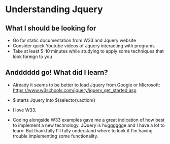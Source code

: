 # Understanding Jquery
## What I should be looking for
* Go for static documentation from W33 and Jquery website
* Consider quick Youtube videos of Jquery interacting with programs 
* Take at least 5-10 minutes while studying to apply some techniques that look foreign to you 

## Andddddd go! What did I learn?
* Already it seems to be better to load Jquery from Google or Microsoft: https://www.w3schools.com/jquery/jquery_get_started.asp
* $ starts Jquery into $(selector).action()

* I love W33.

* Coding alongside W33 examples gave me a great indication of how best to implement a new technology. JQuery is hugggggge and I have a lot to learn. But thankfully I'll fully understand where to look if I'm having trouble implementing some functionality. 
